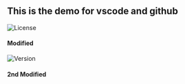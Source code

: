 ## This is the demo for vscode and github
![License](https://img.shields.io/badge/License-MIT-brightgreen)
#### Modified 
![Version](https://img.shields.io/badge/License-MIT-brightgreen)
#### 2nd Modified